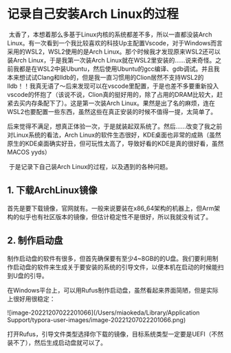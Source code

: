 # 记录自己安装Arch Linux的过程

​		太香了，本想着那么多基于Linux内核的系统都差不多，所以一直都没装Arch Linux。有一次看到一个我比较喜欢的科技Up主配置Vscode，对于Windows而言采用的WSL2，WSL2使用的是Arch Linux。那个时候我才发现原来WSL2还可以装Arch Linux，于是我第一次装Arch Linux就在WSL2里安装的......说来奇怪。之前我都是在WSL2中装Ubuntu，然后使用Ubuntu的gcc编译、gdb调试。并且我本来想试试Clang和lldb的，但是我一直习惯用的Clion居然不支持WSL2的lldb！！我真无语了～后来发现可以在vscode里配置，于是也差不多要重新投入vscode的怀抱了（该说不说，Clion真的挺好用的，除了占用的DRAM比较大，赶紧去买内存条配下了）。这是第一次装Arch Linux。果然是出了名的麻烦，连在WSL2也要配置一些东西，虽然这些在真正安装的时候不值得一提，太简单了。

​		后来觉得不满足，想真正体验一次，于是就装起双系统了。然后......改变了我之前对Linux系统的看法，Arch Linux的软件生态很好，KDE桌面也非常的成熟（虽然原生的KDE桌面确实好丑，但可玩性太高了，导致好看的KDE是真的很好看，虽然MACOS yyds）

​		于是记录下自己装Arch Linux的过程，以及遇到的各种问题。

## 1. 下载ArchLinux镜像

​		首先是要下载镜像，官网就有。一般来说要装在x86_64架构的机器上，但Arm架构的似乎也有社区版本的镜像，但估计稳定性不是很好，所以我就没有试了。

## 2. 制作启动盘

​		制作启动盘的软件有很多，但首先确保要有至少4~8GB的的U盘。我们要利用制作启动盘的软件来生成关于要安装的系统的引导文件，以便本机在启动的时候能扫到U盘的引导。

​		在Windows平台上，可以用Rufus制作启动盘，虽然看起来界面简陋，但是实际上很好用很稳定：

![image-20221207022201066](/Users/miaokeda/Library/Application Support/typora-user-images/image-20221207022201066.png)

​		打开Rufus，引导文件类型选择你下载的镜像，目标系统类型一定要是UEFI（不然装不了），然后生成启动盘就可以了。

​		